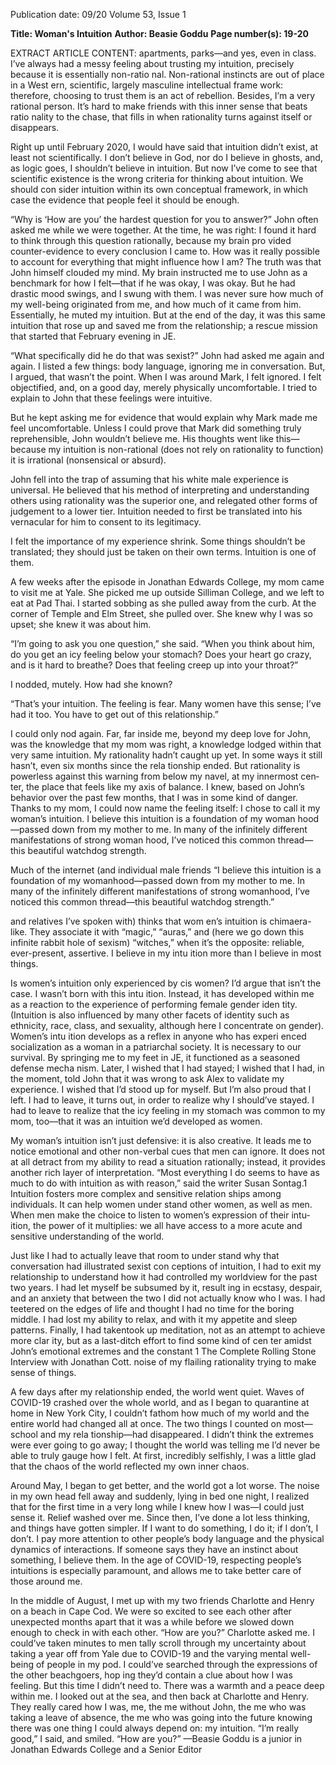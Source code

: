 Publication date: 09/20
Volume 53, Issue 1

**Title: Woman's Intuition**
**Author: Beasie Goddu**
**Page number(s): 19-20**

EXTRACT ARTICLE CONTENT:
apartments, parks––and yes, even in class.
I’ve always had a messy feeling about trusting my 
intuition, precisely because it is essentially non-ratio­
nal. Non-rational instincts are out of place in a West­
ern, scientific, largely masculine intellectual frame­
work: therefore, choosing to trust them is an act of 
rebellion. Besides, I’m a very rational person. It’s hard 
to make friends with this inner sense that beats ratio­
nality to the chase, that fills in when rationality turns 
against itself or disappears. 

Right up until February 2020, I would have said 
that intuition didn’t exist, at least not scientifically. I 
don’t believe in God, nor do I believe in ghosts, and, 
as logic goes, I shouldn’t believe in intuition. But now 
I’ve come to see that scientific existence is the wrong 
criteria for thinking about intuition. We should con­
sider intuition within its own conceptual framework, 
in which case the evidence that people feel it should 
be enough. 

“Why is ‘How are you’ the hardest question for you to 
answer?” John often asked me while we were together. 
At the time, he was right: I found it hard to think 
through this question rationally, because my brain pro­
vided counter-evidence to every conclusion I came to. 
How was it really possible to account for everything that 
might influence how I am? The truth was that John 
himself clouded my mind. My brain instructed me to 
use John as a benchmark for how I felt—that if he was 
okay, I was okay. But he had drastic mood swings, and 
I swung with them. I was never sure how much of my 
well-being originated from me, and how much of it 
came from him. Essentially, he muted my intuition. 
But at the end of the day, it was this same intuition that 
rose up and saved me from the relationship; a rescue 
mission that started that February evening in JE. 

“What specifically did he do that was sexist?” John 
had asked me again and again. I listed a few things: 
body language, ignoring me in conversation. But, 
I argued, that wasn’t the point. When I was around 
Mark, I felt ignored. I felt objectified, and, on a good 
day, merely physically uncomfortable. I tried to explain 
to John that these feelings were intuitive. 

But he kept asking me for evidence that would 
explain why Mark made me feel uncomfortable. 
Unless I could prove that Mark did something truly 
reprehensible, John wouldn’t believe me. His thoughts 
went like this—because my intuition is non-rational 
(does not rely on rationality to function) it is irrational 
(nonsensical or absurd). 

John fell into the trap of assuming that his white 
male experience is universal. He believed that his 
method of interpreting and understanding others using 
rationality was the superior one, and relegated other 
forms of judgement to a lower tier. Intuition needed to 
first be translated into his vernacular for him to consent 
to its legitimacy. 

I felt the importance of my experience shrink. Some 
things shouldn’t be translated; they should just be 
taken on their own terms. Intuition is one of them. 

A few weeks after the episode in Jonathan Edwards 
College, my mom came to visit me at Yale. She picked 
me up outside Silliman College, and we left to eat at 
Pad Thai. I started sobbing as she pulled away from 
the curb. At the corner of Temple and Elm Street, she 
pulled over. She knew why I was so upset; she knew it 
was about him.  

“I’m going to ask you one question,” she said. “When 
you think about him, do you get an icy feeling below 
your stomach? Does your heart go crazy, and is it 
hard to breathe? Does that feeling creep up into your 
throat?” 

I nodded, mutely. How had she known? 

“That’s your intuition. The feeling is fear. Many 
women have this sense; I’ve had it too. You have to get 
out of this relationship.” 

I could only nod again. Far, far inside me, beyond 
my deep love for John, was the knowledge that my 
mom was right, a knowledge lodged within that very 
same intuition. My rationality hadn’t caught up yet. In 
some ways it still hasn’t, even six months since the rela­
tionship ended. But rationality is powerless against this 
warning from below my navel, at my innermost cen­
ter, the place that feels like my axis of balance. I knew, 
based on John’s behavior over the past few months, that 
I was in some kind of danger. Thanks to my mom, I 
could now name the feeling itself: I chose to call it my 
woman’s intuition.
I believe this intuition is a foundation of my woman­
hood—passed down from my mother to me. In many of 
the infinitely different manifestations of strong woman­
hood, I’ve noticed this common thread—this beautiful 
watchdog strength. 

Much of the internet (and individual male friends 
“I believe this intuition is a foundation of my 
womanhood—passed down from my mother to
me. In many of the infinitely different 
manifestations of strong womanhood, I’ve noticed 
this common thread—this beautiful watchdog 
strength.” 


and relatives I’ve spoken with) thinks that wom­
en’s intuition is chimaera-like. They associate it with 
“magic,” “auras,” and (here we go down this infinite 
rabbit hole of sexism) “witches,” when it’s the opposite: 
reliable, ever-present, assertive. I believe in my intu­
ition more than I believe in most things.

Is women’s intuition only experienced by cis women? 
I’d argue that isn’t the case. I wasn’t born with this intu­
ition. Instead, it has developed within me as a reaction 
to the experience of performing female gender iden­
tity. (Intuition is also influenced by many other facets 
of identity such as ethnicity, race, class, and sexuality, 
although here I concentrate on gender). Women’s intu­
ition develops as a reflex in anyone who has experi­
enced socialization as a woman in a patriarchal society. 
It is necessary to our survival. By springing me to my 
feet in JE, it functioned as a seasoned defense mecha­
nism. Later, I wished that I had stayed; I wished that I 
had, in the moment, told John that it was wrong to ask 
Alex to validate my experience. I wished that I’d stood 
up for myself. But I’m also proud that I left. I had to 
leave, it turns out, in order to realize why I should’ve 
stayed. I had to leave to realize that the icy feeling in 
my stomach was common to my mom, too––that it was 
an intuition we’d developed as women. 

My woman’s intuition isn’t just defensive: it is also 
creative. It leads me to notice emotional and other 
non-verbal cues that men can ignore. It does not at all 
detract from my ability to read a situation rationally; 
instead, it provides another rich layer of interpretation. 
“Most everything I do seems to have as much to do with 
intuition as with reason,” said the writer Susan Sontag.1 
Intuition fosters more complex and sensitive relation­
ships among individuals. It can help women under­
stand other women, as well as men. When men make 
the choice to listen to women’s expression of their intu­
ition, the power of it multiplies: we all have access to a 
more acute and sensitive understanding of the world. 

Just like I had to actually leave that room to under­
stand why that conversation had illustrated sexist con­
ceptions of intuition, I had to exit my relationship to 
understand how it had controlled my worldview for the 
past two years. I had let myself be subsumed by it, result­
ing in ecstasy, despair, and an anxiety that between the 
two I did not actually know who I was. I had teetered 
on the edges of life and thought I had no time for the 
boring middle. I had lost my ability to relax, and with it 
my appetite and sleep patterns. Finally, I had takentook 
up meditation, not as an attempt to achieve more clar­
ity, but as a last-ditch effort to find some kind of cen­
ter amidst John’s emotional extremes and the constant 
1 The Complete Rolling Stone Interview with Jonathan Cott.
noise of my flailing rationality trying to make sense of 
things. 

A few days after my relationship ended, the world 
went quiet. Waves of COVID-19 crashed over the 
whole world, and as I began to quarantine at home 
in New York City, I couldn’t fathom how much of my 
world and the entire world had changed all at once. 
The two things I counted on most—school and my rela­
tionship—had disappeared. I didn’t think the extremes 
were ever going to go away; I thought the world was 
telling me I’d never be able to truly gauge how I felt. 
At first, incredibly selfishly, I was a little glad that the 
chaos of the world reflected my own inner chaos. 

Around May, I began to get better, and the world 
got a lot worse. The noise in my own head fell away 
and suddenly, lying in bed one night, I realized that for 
the first time in a very long while I knew how I was—I 
could just sense it. Relief washed over me. Since then, 
I’ve done a lot less thinking, and things have gotten 
simpler. If I want to do something, I do it; if I don’t, 
I don’t. I pay more attention to other people’s body 
language and the physical dynamics of interactions. If 
someone says they have an instinct about something, 
I believe them. In the age of COVID-19, respecting 
people’s intuitions is especially paramount, and allows 
me to take better care of those around me.  

In the middle of August, I met up with my two 
friends Charlotte and Henry on a beach in Cape Cod. 
We were so excited to see each other after unexpected 
months apart that it was a while before we slowed down 
enough to check in with each other. “How are you?” 
Charlotte asked me. I could’ve taken minutes to men­
tally scroll through my uncertainty about taking a year 
off from Yale due to COVID-19 and the varying mental 
well-being of people in my pod. I could’ve searched 
through the expressions of the other beachgoers, hop­
ing they’d contain a clue about how I was feeling. But 
this time I didn’t need to. There was a warmth and a 
peace deep within me. I looked out at the sea, and then 
back at Charlotte and Henry. They really cared how I 
was, me, the me without John, the me who was taking a 
leave of absence, the me who was going into the future 
knowing there was one thing I could always depend 
on: my intuition. “I’m really good,” I said, and smiled. 
“How are you?”
—Beasie Goddu is a junior in Jonathan Edwards 
College and a Senior Editor